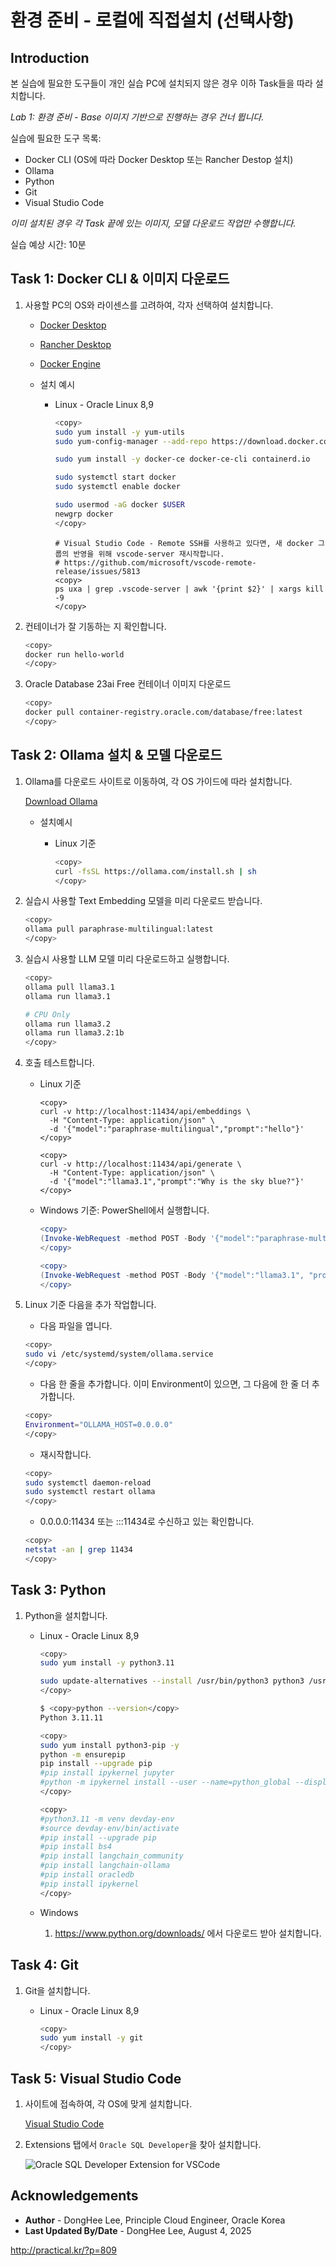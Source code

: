 # 환경 준비 - 로컬에 직접설치 (선택사항)

## Introduction

본 실습에 필요한 도구들이 개인 실습 PC에 설치되지 않은 경우 이하 Task들을 따라 설치합니다.

*Lab 1: 환경 준비 - Base 이미지 기반으로 진행하는 경우 건너 뜁니다.* 

실습에 필요한 도구 목록:
* Docker CLI (OS에 따라 Docker Desktop 또는 Rancher Destop 설치)
* Ollama
* Python
* Git
* Visual Studio Code

*이미 설치된 경우 각 Task 끝에 있는 이미지, 모델 다운로드 작업만 수행합니다.*

실습 예상 시간: 10분

## Task 1: Docker CLI & 이미지 다운로드

1. 사용할 PC의 OS와 라이센스를 고려하여, 각자 선택하여 설치합니다.

    - [Docker Desktop](https://www.docker.com/products/docker-desktop/)
    - [Rancher Desktop](https://rancherdesktop.io/)
    - [Docker Engine](https://docs.docker.com/engine/install/)

    - 설치 예시
    
        * Linux - Oracle Linux 8,9

            ```bash
            <copy>    
            sudo yum install -y yum-utils
            sudo yum-config-manager --add-repo https://download.docker.com/linux/centos/docker-ce.repo
            
            sudo yum install -y docker-ce docker-ce-cli containerd.io
            
            sudo systemctl start docker
            sudo systemctl enable docker
            
            sudo usermod -aG docker $USER
            newgrp docker
            </copy>
            ```

            ```
            # Visual Studio Code - Remote SSH를 사용하고 있다면, 새 docker 그룹의 반영을 위해 vscode-server 재시작합니다.
            # https://github.com/microsoft/vscode-remote-release/issues/5813
            <copy> 
            ps uxa | grep .vscode-server | awk '{print $2}' | xargs kill -9
            </copy> 
            ```

3. 컨테이너가 잘 기동하는 지 확인합니다.

    ```bash
    <copy>
    docker run hello-world
    </copy>
    ```

4. Oracle Database 23ai Free 컨테이너 이미지 다운로드

    ```bash
    <copy>      
    docker pull container-registry.oracle.com/database/free:latest
    </copy>    
    ```

## Task 2: Ollama 설치 & 모델 다운로드

1. Ollama를 다운로드 사이트로 이동하여, 각 OS 가이드에 따라 설치합니다.

	[Download Ollama](https://ollama.com/download)

    - 설치예시

        * Linux 기준

            ```bash
            <copy>      
            curl -fsSL https://ollama.com/install.sh | sh
            </copy>    
            ```

2. 실습시 사용할 Text Embedding 모델을 미리 다운로드 받습니다.

    ```bash
    <copy>      
    ollama pull paraphrase-multilingual:latest
    </copy>    
    ```

3. 실습시 사용할 LLM 모델 미리 다운로드하고 실행합니다.

    ```bash
    <copy>      
    ollama pull llama3.1
    ollama run llama3.1

    # CPU Only
    ollama run llama3.2
    ollama run llama3.2:1b
    </copy>    
    ```

4. 호출 테스트합니다.

    - Linux 기준

        ```
        <copy>
        curl -v http://localhost:11434/api/embeddings \
          -H "Content-Type: application/json" \
          -d '{"model":"paraphrase-multilingual","prompt":"hello"}'
        </copy>
        ```

        ```
        <copy>
        curl -v http://localhost:11434/api/generate \
          -H "Content-Type: application/json" \
          -d '{"model":"llama3.1","prompt":"Why is the sky blue?"}'
        </copy>
        ```

    - Windows 기준: PowerShell에서 실행합니다.

        ```powershell
        <copy>
        (Invoke-WebRequest -method POST -Body '{"model":"paraphrase-multilingual", "prompt":"hello", "stream": false}' -uri http://localhost:11434/api/embeddings ).Content | ConvertFrom-json
        </copy>
        ```

        ```powershell
        <copy>
        (Invoke-WebRequest -method POST -Body '{"model":"llama3.1", "prompt":"Why is the sky blue?", "stream": false}' -uri http://localhost:11434/api/generate ).Content | ConvertFrom-json
        </copy>
        ```


4. Linux 기준 다음을 추가 작업합니다.

    - 다음 파일을 엽니다.
    ```bash
    <copy>      
    sudo vi /etc/systemd/system/ollama.service
    </copy>      
    ```
    
    - 다음 한 줄을 추가합니다. 이미 Environment이 있으면, 그 다음에 한 줄 더 추가합니다.
    ```bash
    <copy>      
    Environment="OLLAMA_HOST=0.0.0.0"
    </copy>    
    ```
    
    - 재시작합니다.
    ```bash
    <copy>      
    sudo systemctl daemon-reload
    sudo systemctl restart ollama
    </copy>
    ```

    - 0.0.0.0:11434 또는 :::11434로 수신하고 있는 확인합니다.
    ```bash
    <copy>       
    netstat -an | grep 11434
    </copy>   
    ```

## Task 3: Python

1. Python을 설치합니다.

    * Linux - Oracle Linux 8,9

        ```bash
        <copy>
        sudo yum install -y python3.11
        
        sudo update-alternatives --install /usr/bin/python3 python3 /usr/bin/python3.11 2
        </copy>
        ```

        ```bash
        $ <copy>python --version</copy>
        Python 3.11.11
        ```

        ```bash
        <copy>
        sudo yum install python3-pip -y
        python -m ensurepip
        pip install --upgrade pip
        #pip install ipykernel jupyter
        #python -m ipykernel install --user --name=python_global --display-name="Python (Global)"
        </copy>
        ```

        ```bash
        <copy>
        #python3.11 -m venv devday-env
        #source devday-env/bin/activate
        #pip install --upgrade pip
        #pip install bs4
        #pip install langchain_community
        #pip install langchain-ollama
        #pip install oracledb
        #pip install ipykernel
        </copy>
        ```        

    * Windows

        1. https://www.python.org/downloads/ 에서 다운로드 받아 설치합니다.


## Task 4: Git

1. Git을 설치합니다.

    * Linux - Oracle Linux 8,9

        ```bash
        <copy>
        sudo yum install -y git
        </copy>
        ```

## Task 5: Visual Studio Code

1. 사이트에 접속하여, 각 OS에 맞게 설치합니다.

    [Visual Studio Code](https://code.visualstudio.com/)

2. Extensions 탭에서 `Oracle SQL Developer`을 찾아 설치합니다.

    ![Oracle SQL Developer Extension for VSCode](./images/sql-develooper-extension-for-vscode.png)

## Acknowledgements

* **Author** - DongHee Lee, Principle Cloud Engineer, Oracle Korea
* **Last Updated By/Date** - DongHee Lee, August 4, 2025



http://practical.kr/?p=809